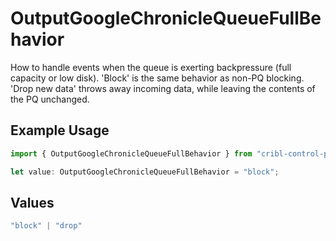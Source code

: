 # OutputGoogleChronicleQueueFullBehavior

How to handle events when the queue is exerting backpressure (full capacity or low disk). 'Block' is the same behavior as non-PQ blocking. 'Drop new data' throws away incoming data, while leaving the contents of the PQ unchanged.

## Example Usage

```typescript
import { OutputGoogleChronicleQueueFullBehavior } from "cribl-control-plane/models";

let value: OutputGoogleChronicleQueueFullBehavior = "block";
```

## Values

```typescript
"block" | "drop"
```